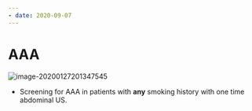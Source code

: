 ```yaml
---
- date: 2020-09-07
---
```


# AAA

<!-- AAA risks, screen, sx, management, imaging -->

![image-20200127201347545](https://photos.thisispiggy.com/file/wikiFiles/image-20200127201347545.png)

- Screening for AAA in patients with **any** smoking history with one time abdominal US.
